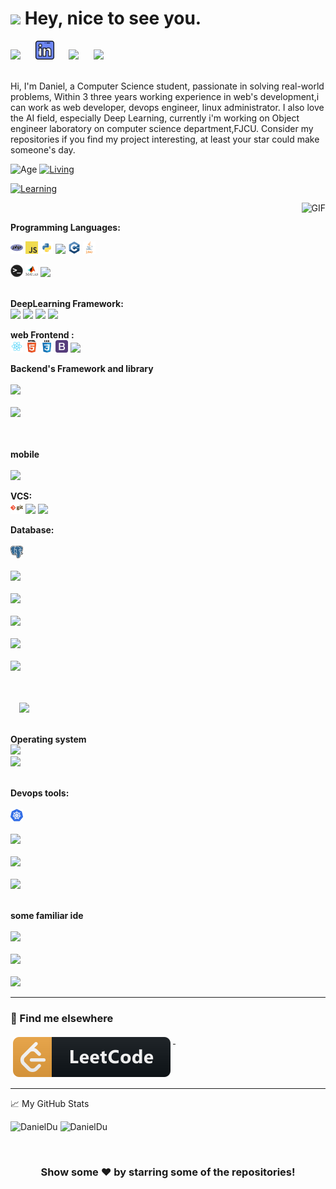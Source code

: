 <h1><img src="https://emojis.slackmojis.com/emojis/images/1531849430/4246/blob-sunglasses.gif?1531849430" width="30"/> Hey, nice to see you.</h1>

<p align="left">
<a href="https://www.facebook.com/profile.php?id=100007828291408" target="_blank"><img height="30" src="https://cdn-icons-png.flaticon.com/512/1836/1836149.png"></a>&nbsp;&nbsp;&nbsp;&nbsp;&nbsp;
<a href="https://www.linkedin.com/in/daniel-du-4734081b8/" target="_blank"><img height="30" src="https://raw.githubusercontent.com/AbhishekMaira10/AbhishekMaira10/master/linkedin.png?raw=true"></a>&nbsp;&nbsp;&nbsp;&nbsp;&nbsp;
<a href="https://www.instagram.com/teddddy.bearrrrr/" target="_blank"><img height="30" src="https://upload.wikimedia.org/wikipedia/commons/thumb/5/58/Instagram-Icon.png/1200px-Instagram-Icon.png"></a>&nbsp;&nbsp;&nbsp;&nbsp;&nbsp;
<a href="https://open.spotify.com/user/21zyxoohrdtmmdsazt6als2ki?si=e5c328366d524189" target="_blank"><img height="30" src="https://cdn.iconscout.com/icon/free/png-256/spotify-2690370-2232873.png"></a>&nbsp;&nbsp;&nbsp;&nbsp;&nbsp;
</p>
<br>
Hi, I'm Daniel, a Computer Science student, passionate in solving real-world problems,
 Within  3 three years working experience in web's development,i can work as web developer, devops engineer, linux administrator. I also love the AI field, especially Deep Learning, currently i'm working on Object engineer laboratory on computer science department,FJCU. Consider my repositories if you find my project interesting, at least your star could make someone's day.

<br>

![Age](https://img.shields.io/badge/age-23-blue)
[![Living](https://img.shields.io/badge/Living-Taipei%2C%20Taiwan-blue)](https://en.wikipedia.org/wiki/Taipei)

[![Learning](https://img.shields.io/badge/Learning%20at-FuJen%20Catholic%20University-blue)](https://www.fju.edu.tw//)

<!-- ![](https://komarev.com/ghpvc/?username=danghoangnhan&color=brightgreen&style=flat) -->
<img align="right" size="100" alt="GIF" src="https://media.giphy.com/media/3ohzdKvLT1DxFxhZAI/giphy.gif" />


 <!-- - 🔗 My website: [https://www.abhishekmaira.com/](https://www.abhishekmaira.com/) -->

 
 <br>

**Programming Languages:**
<br>

<code><img height="20" src="https://raw.githubusercontent.com/github/explore/ccc16358ac4530c6a69b1b80c7223cd2744dea83/topics/php/php.png"></code>
<code><img height="20" src="https://raw.githubusercontent.com/github/explore/80688e429a7d4ef2fca1e82350fe8e3517d3494d/topics/javascript/javascript.png"></code>
<code><img height="20" src="https://raw.githubusercontent.com/github/explore/80688e429a7d4ef2fca1e82350fe8e3517d3494d/topics/python/python.png"></code>
<code><img height="20" src="https://cdn.jsdelivr.net/gh/devicons/devicon/icons/typescript/typescript-original.svg" ></code>
<code><img height="20" src="https://raw.githubusercontent.com/github/explore/80688e429a7d4ef2fca1e82350fe8e3517d3494d/topics/cpp/cpp.png"></code>
<code><img height="20" src="https://raw.githubusercontent.com/github/explore/80688e429a7d4ef2fca1e82350fe8e3517d3494d/topics/java/java.png"></code>

<code><img height="20" src="https://raw.githubusercontent.com/github/explore/80688e429a7d4ef2fca1e82350fe8e3517d3494d/topics/terminal/terminal.png"></code>
<code><img height="20" src="https://raw.githubusercontent.com/github/explore/80688e429a7d4ef2fca1e82350fe8e3517d3494d/topics/matlab/matlab.png"></code>
<code><img height="20" src="https://cdn.jsdelivr.net/gh/devicons/devicon/icons/go/go-original.svg"></code>
<br>
<br>

**DeepLearning Framework:**
<br>
<code><img height="20" src="https://cdn.jsdelivr.net/gh/devicons/devicon/icons/numpy/numpy-original.svg" ></code>
<code><img height="20" src="https://cdn.jsdelivr.net/gh/devicons/devicon/icons/jupyter/jupyter-original.svg" ></code>
<code><img height="20" src="https://cdn.jsdelivr.net/gh/devicons/devicon/icons/pytorch/pytorch-original.svg"></code>
<code><img height="20" src="https://cdn.jsdelivr.net/gh/devicons/devicon/icons/tensorflow/tensorflow-original.svg"></code>
<br>

**web Frontend :**
<br>
<code><img height="20" src="https://raw.githubusercontent.com/github/explore/80688e429a7d4ef2fca1e82350fe8e3517d3494d/topics/react/react.png"></code>
<code><img height = "20" src = "https://raw.githubusercontent.com/github/explore/80688e429a7d4ef2fca1e82350fe8e3517d3494d/topics/html/html.png"></code>
<code><img height = "20" src = "https://raw.githubusercontent.com/github/explore/80688e429a7d4ef2fca1e82350fe8e3517d3494d/topics/css/css.png"></code>
<code><img height = "20" src = "https://raw.githubusercontent.com/github/explore/80688e429a7d4ef2fca1e82350fe8e3517d3494d/topics/bootstrap/bootstrap.png"></code>
<code><img height = "20" src = "https://cdn.jsdelivr.net/gh/devicons/devicon/icons/materialui/materialui-original.svg"></code>
<br>

**Backend's Framework and library**
<br>
  <code>
    <img height = "20" src="https://cdn.jsdelivr.net/gh/devicons/devicon/icons/django/django-plain.svg">
  </code>
  <code>
    <img height = "20" src="https://cdn.jsdelivr.net/gh/devicons/devicon/icons/spring/spring-original-wordmark.svg" >
  </code>
<br>
<br>

**mobile**
<br>
  <code>
    <img height = "20" src="https://cdn.jsdelivr.net/gh/devicons/devicon/icons/androidstudio/androidstudio-original.svg" />
  </code>


**VCS:**
<br>
<code><img height="20" src="https://raw.githubusercontent.com/github/explore/80688e429a7d4ef2fca1e82350fe8e3517d3494d/topics/git/git.png"></code>
<code><img height="20" src="https://cdn.jsdelivr.net/gh/devicons/devicon/icons/gitlab/gitlab-original.svg" ></code>
<code><img height="20" src="https://cdn.jsdelivr.net/gh/devicons/devicon/icons/github/github-original.svg"  ></code>
<br>

**Database:**
<br>
<code>
  <img height="20" src="https://raw.githubusercontent.com/github/explore/80688e429a7d4ef2fca1e82350fe8e3517d3494d/topics/postgresql/postgresql.png">
</code>
<code>
  <img height="20" src="https://cdn.jsdelivr.net/gh/devicons/devicon/icons/mongodb/mongodb-original-wordmark.svg">
</code>
<code>
  <img height="20" src="https://cdn.jsdelivr.net/gh/devicons/devicon/icons/mysql/mysql-original-wordmark.svg">
</code>
<code>
  <img height="20" src="https://cdn.jsdelivr.net/gh/devicons/devicon/icons/microsoftsqlserver/microsoftsqlserver-plain-wordmark.svg" >
</code>
<code>
  <img height="20" src="https://cdn.jsdelivr.net/gh/devicons/devicon/icons/redis/redis-original.svg" >
</code>
<code>
  <img height="20" src="https://www.seekpng.com/png/full/70-704617_white-on-transparent-kafka-logo-svg.png
">
  
</code>
<code>
  <img height="20" src="https://upload.wikimedia.org/wikipedia/commons/1/1e/Apache-cassandra-icon.png" >
</code>
<br>


**Operating system**
<br>
<code><img height="20" src="https://cdn.jsdelivr.net/gh/devicons/devicon/icons/ubuntu/ubuntu-plain.svg"></code>
<code>
  <img height="20" src="https://cdn.jsdelivr.net/gh/devicons/devicon/icons/debian/debian-original.svg">
</code>
<br>

**Devops tools:**
<br>
<code>
  <img height="20" src="https://raw.githubusercontent.com/github/explore/80688e429a7d4ef2fca1e82350fe8e3517d3494d/topics/kubernetes/kubernetes.png">
</code>
<code>
  <img height="20" src="https://cdn.jsdelivr.net/gh/devicons/devicon/icons/docker/docker-original-wordmark.svg">
</code>
<code>
  <img height="20" src="https://cdn.jsdelivr.net/gh/devicons/devicon/icons/jenkins/jenkins-original.svg">
</code>
<code>
  <img height="20" src="https://cdn.jsdelivr.net/gh/devicons/devicon/icons/grafana/grafana-original.svg" >
</code>
<br>

**some familiar ide**
<br>
<code>
  <img height="20" src="https://cdn.jsdelivr.net/gh/devicons/devicon/icons/vim/vim-original.svg">
</code>
<code>
  <img height="20" src="https://cdn.jsdelivr.net/gh/devicons/devicon/icons/vscode/vscode-original.svg">
</code>
<code>
  <img height="20" src="https://cdn.jsdelivr.net/gh/devicons/devicon/icons/jetbrains/jetbrains-original.svg">
</code>

---
### 📢 Find me elsewhere
  
  <a href="https://leetcode.com/danghoangnhan/">
    <img src="https://raw.githubusercontent.com/AbhishekMaira10/AbhishekMaira10/master/Resources/svg/leetcode.svg" alt="leetcode" style="vertical-align:top; margin:4px">
  </a>&nbsp;&nbsp;&nbsp;
</p>

<hr>

<summary>📈 My GitHub Stats</summary>





  <p float="left">
  <img src="https://github-readme-stats.vercel.app/api?username=danghoangnhan&show_icons=true&theme=gotham" alt="DanielDu" />
  <img src="https://github-readme-stats.vercel.app/api/top-langs/?username=danghoangnhan&layout=compact" alt="DanielDu" />
</p>
</br>

<!-- <a href="https://github.com/AbhishekMaira10/COVID-19-Tracker" target="_blank">
  <img align="center" src="https://github-readme-stats.vercel.app/api/pin/?username=AbhishekMaira10&repo=COVID-19-Tracker&theme=dracula" /> -->
</a>
<!-- <a href="https://github.com/AbhishekMaira10/deldrone" target="_blank">
 <img align="center" src="https://github-readme-stats.vercel.app/api/pin/?username=AbhishekMaira10&repo=deldrone&theme=dracula" /> -->
</a>
<div align="center">

### Show some ❤️ by starring some of the repositories!
</div>
